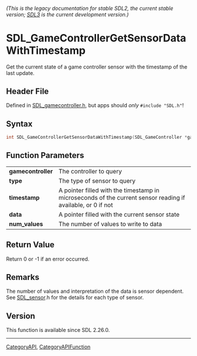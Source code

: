 ###### (This is the legacy documentation for stable SDL2, the current stable version; [SDL3](https://wiki.libsdl.org/SDL3/) is the current development version.)
# SDL_GameControllerGetSensorDataWithTimestamp

Get the current state of a game controller sensor with the timestamp of the last update.

## Header File

Defined in [SDL_gamecontroller.h](https://github.com/libsdl-org/SDL/blob/SDL2/include/SDL_gamecontroller.h), but apps should _only_ `#include "SDL.h"`!

## Syntax

```c
int SDL_GameControllerGetSensorDataWithTimestamp(SDL_GameController *gamecontroller, SDL_SensorType type, Uint64 *timestamp, float *data, int num_values);

```

## Function Parameters

|                        |                                                                                                             |
| ---------------------- | ----------------------------------------------------------------------------------------------------------- |
| **gamecontroller**     | The controller to query                                                                                     |
| **type**               | The type of sensor to query                                                                                 |
| **timestamp**          | A pointer filled with the timestamp in microseconds of the current sensor reading if available, or 0 if not |
| **data**               | A pointer filled with the current sensor state                                                              |
| **num_values**         | The number of values to write to data                                                                       |

## Return Value

Return 0 or -1 if an error occurred.

## Remarks

The number of values and interpretation of the data is sensor dependent.
See [SDL_sensor](SDL_sensor).h for the details for each type of sensor.

## Version

This function is available since SDL 2.26.0.

----
[CategoryAPI](CategoryAPI), [CategoryAPIFunction](CategoryAPIFunction)

